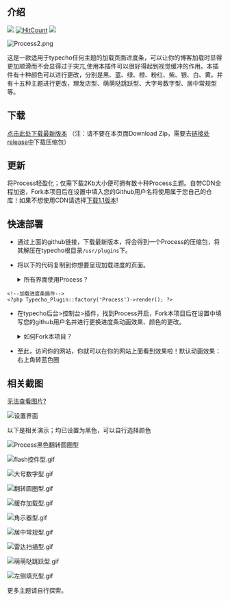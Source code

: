## 介绍
[![](https://img.shields.io/badge/Typecho_plugin-Process-orange?link=https://s.clost.net)](https://github.com/Closty/duanwangzhi)
[![HitCount](http://hits.dwyl.com/closty/process.svg)](http://hits.dwyl.com/closty/process)
[![](https://img.shields.io/badge/by-%E7%93%B6%E5%AD%90-green?link=https://www.clost.net)](https://www.clost.net/default/513.html)

![Process2.png](https://cdn.jsdelivr.net/gh/closty/tuchuang/usr/uploads/2020/05/3614026042.png)

这是一款适用于typecho任何主题的加载页面进度条，可以让你的博客加载时显得更加顺滑而不会显得过于突兀,使用本插件可以很好得起到视觉缓冲的作用。本插件有十种颜色可以进行更改，分别是黑、蓝、绿、橙、粉红、紫、银、白、黄。并有十五种主题进行更改，理发店型、萌萌哒跳跃型、大字号数字型、居中常规型等。

## 下载
[点击此处下载最新版本][1]
（注：请不要在本页面Download Zip，需要去[链接处release中][1]下载压缩包）



## 更新
将Process轻盈化；仅需下载2Kb大小便可拥有数十种Process主题。自带CDN全程加速，Fork本项目后在设置中填入您的Github用户名将使用属于您自己的仓库！如果不想使用CDN请选择[下载1.1版本](https://www.clost.net/index.php/jishujiaocheng/124.html)!

## 快速部署

 - 通过上面的github链接，下载最新版本，将会得到一个Process的压缩包，将其解压在typecho根目录`/usr/plugins`下。
 - 将以下的代码复制到你想要呈现加载进度的页面。
   <details>
   <summary> 所有界面使用Process？</summary>
   如果想要所有界面都有加载进度条，可以放在`usr/themes/你主题名字如defaut/header.php`的头部，如图所示。
   
   ![将代码置于header.php中][3]
   
   </details>
```
<!--加载进度条插件-->
<?php Typecho_Plugin::factory('Process')->render(); ?>
```
   
 - 在typecho后台>控制台>插件，找到Process开启，Fork本项目后在设置中填写您的github用户名并进行更换进度条动画效果、颜色的更改。
   <details>
   <summary> 如何Fork本项目？</summary>
   登陆您的github账号，访问<https://github.com/Closty/Process>进入github的Process页面中，点击右上角的Fork按钮，如图所示。
   
   ![Fork本项目][7]
   
   </details>

 - 至此，访问你的网站，你就可以在你的网站上面看到效果啦！默认动画效果：右上角转蓝色圈

## 相关截图
[无法查看图片?](https://www.clost.net/index.php/jishujiaocheng/470.html)




![设置界面][4]

以下是相关演示；均已设置为黑色，可以自行选择颜色

![Process黑色翻转圆圈型][5]

![flash控件型.gif](https://cdn.jsdelivr.net/gh/closty/tuchuang/usr/uploads/2020/04/940786729.gif)

![大号数字型.gif](https://cdn.jsdelivr.net/gh/closty/tuchuang/usr/uploads/2020/04/2668313096.gif)

![翻转圆圈型.gif](https://cdn.jsdelivr.net/gh/closty/tuchuang/usr/uploads/2020/04/2582744789.gif)

![缓存加载型.gif](https://cdn.jsdelivr.net/gh/closty/tuchuang/usr/uploads/2020/04/1988166656.gif)

![角示器型.gif](https://cdn.jsdelivr.net/gh/closty/tuchuang/usr/uploads/2020/04/2302104356.gif)

![居中常规型.gif](https://cdn.jsdelivr.net/gh/closty/tuchuang/usr/uploads/2020/04/3044598873.gif)

![雷达扫描型.gif](https://cdn.jsdelivr.net/gh/closty/tuchuang/usr/uploads/2020/04/3369267188.gif)

![萌萌哒跳跃型.gif](https://cdn.jsdelivr.net/gh/closty/tuchuang/usr/uploads/2020/04/3767308857.gif)

![左侧填充型.gif](https://cdn.jsdelivr.net/gh/closty/tuchuang/usr/uploads/2020/04/4085822504.gif)

更多主题请自行探索。



  [1]: https://github.com/Closty/Process/releases
  [3]: https://cdn.jsdelivr.net/gh/closty/tuchuang/usr/uploads/2020/04/3416466155.jpg
  [4]: https://cdn.jsdelivr.net/gh/closty/tuchuang/usr/uploads/2020/04/3396169989.png
  [5]: https://cdn.jsdelivr.net/gh/614286240/tuchuang/usr/uploads/2020/04/1475598232.gif
  [6]: https://github.com/Closty/Process
  [7]: https://cdn.jsdelivr.net/gh/closty/tuchuang/usr/uploads/2020/04/3749713206.png
